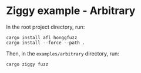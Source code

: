 # Ziggy example - Arbitrary

In the root project directory, run:

```
cargo install afl honggfuzz
cargo install --force --path .
```

Then, in the `examples/arbitrary` directory, run:

```
cargo ziggy fuzz
```
